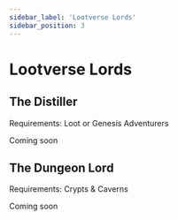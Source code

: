 ```yaml
---
sidebar_label: 'Lootverse Lords'
sidebar_position: 3
---
```


# Lootverse Lords

## The Distiller
Requirements: Loot or Genesis Adventurers

Coming soon

## The Dungeon Lord
Requirements: Crypts & Caverns

Coming soon

